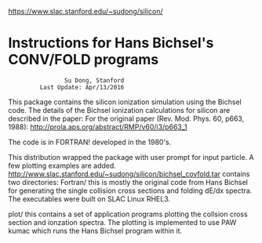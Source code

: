 
https://www.slac.stanford.edu/~sudong/silicon/

Instructions for Hans Bichsel's CONV/FOLD programs
==================================================

                    Su Dong, Stanford
             Last Update: Apr/13/2016

This package contains the silicon ionization simulation using the Bichsel code.
The details of the Bichsel ionization calculations for silicon are described
in the paper: For the original paper (Rev. Mod. Phys. 60, p663, 1988):
  http://prola.aps.org/abstract/RMP/v60/i3/p663_1

The code is in FORTRAN! developed in the 1980's.

This distribution wrapped the package with user prompt for input particle.
A few plotting examples are added.
http://www.slac.stanford.edu/~sudong/silicon/bichsel_covfold.tar
contains two directories:
Fortran/  this is mostly the original code from Hans Bichsel for generating 
          the single collision cross sections and folding dE/dx spectra.
          The executables were built on SLAC Linux RHEL3.   

plot/    this contains a set of application programs plotting the collsion
         cross section and ionzation spectra. The plotting is implemented
         to use PAW kumac which runs the Hans Bichsel program within it. 
